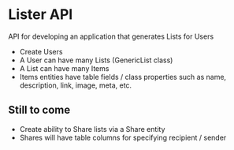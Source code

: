 # Lister API

API for developing an application that generates Lists for Users

- Create Users
- A User can have many Lists (GenericList class)
- A List can have many Items
- Items entities have table fields / class properties such as name, description, link, image, meta, etc.

## Still to come

- Create ability to Share lists via a Share entity
- Shares will have table columns for specifying recipient / sender


